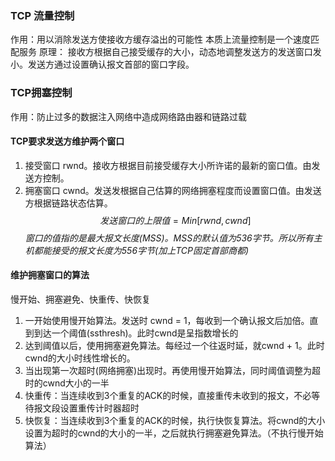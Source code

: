 ### TCP 流量控制
作用：用以消除发送方使接收方缓存溢出的可能性
本质上流量控制是一个速度匹配服务
原理：
接收方根据自己接受缓存的大小，动态地调整发送方的发送窗口发小。发送方通过设置确认报文首部的窗口字段。

### TCP拥塞控制
作用：防止过多的数据注入网络中造成网络路由器和链路过载
#### TCP要求发送方维护两个窗口
1. 接受窗口 rwnd。接收方根据目前接受缓存大小所许诺的最新的窗口值。由发送方控制。
2. 拥塞窗口 cwnd。发送发根据自己估算的网络拥塞程度而设置窗口值。由发送方根据链路状态估算。
$$ 发送窗口的上限值 = Min[rwnd,cwnd] $$
*窗口的值指的是最大报文长度(MSS)。MSS的默认值为536字节。所以所有主机都能接受的报文长度为556字节(加上TCP固定首部商都)*

#### 维护拥塞窗口的算法
慢开始、拥塞避免、快重传、快恢复
1. 一开始使用慢开始算法。发送时 cwnd = 1，每收到一个确认报文后加倍。直到到达一个阈值(ssthresh)。此时cwnd是呈指数增长的
2. 达到阈值以后，使用拥塞避免算法。每经过一个往返时延，就cwnd + 1。此时cwnd的大小时线性增长的。
3. 当出现第一次超时(网络拥塞)出现时。再使用慢开始算法，同时阈值调整为超时的cwnd大小的一半
4. 快重传：当连续收到3个重复的ACK的时候，直接重传未收到的报文，不必等待报文段设置重传计时器超时
5. 快恢复：当连续收到3个重复的ACK的时候，执行快恢复算法。将cwnd的大小设置为超时的cwnd的大小的一半，之后就执行拥塞避免算法。（不执行慢开始算法）

